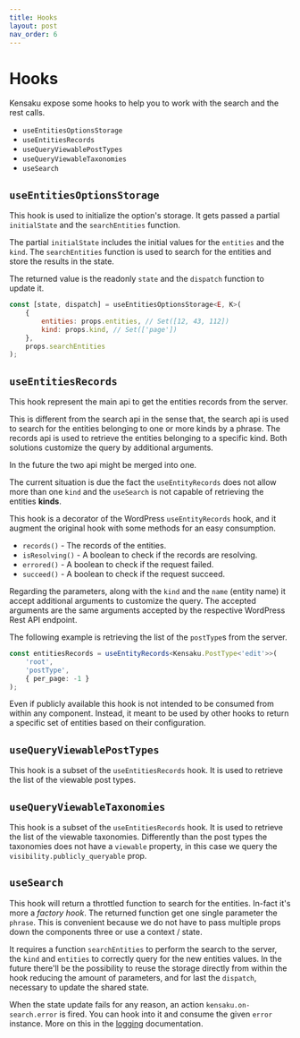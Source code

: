 ```yaml
---
title: Hooks
layout: post
nav_order: 6
---
```


# Hooks

Kensaku expose some hooks to help you to work with the search and the rest calls.

- `useEntitiesOptionsStorage`
- `useEntitiesRecords`
- `useQueryViewablePostTypes`
- `useQueryViewableTaxonomies`
- `useSearch`

## `useEntitiesOptionsStorage`

This hook is used to initialize the option's storage. It gets passed a partial `initialState` and the `searchEntities`
function.

The partial `initialState` includes the initial values for the `entities` and the `kind`. The `searchEntities` function
is used to search for the entities and store the results in the state.

The returned value is the readonly `state` and the `dispatch` function to update it.

```jsx
const [state, dispatch] = useEntitiesOptionsStorage<E, K>(
    {
        entities: props.entities, // Set([12, 43, 112])
        kind: props.kind, // Set(['page'])
    },
    props.searchEntities
);
```

## `useEntitiesRecords`

This hook represent the main api to get the entities records from the server.

This is different from the search api in the sense that, the search api is used to search for the entities belonging
to one or more kinds by a phrase. The records api is used to retrieve the entities belonging to a specific kind. Both
solutions
customize the query by additional arguments.

In the future the two api might be merged into one.

The current situation is due the fact the `useEntityRecords` does not allow more than one `kind` and the `useSearch` is
not
capable of retrieving the entities **kinds**.

This hook is a decorator of the WordPress `useEntityRecords` hook, and it augment the original hook with some methods
for an easy consumption.

- `records()` - The records of the entities.
- `isResolving()` - A boolean to check if the records are resolving.
- `errored()` - A boolean to check if the request failed.
- `succeed()` - A boolean to check if the request succeed.

Regarding the parameters, along with the `kind` and the `name` (entity name) it accept additional arguments to
customize the query. The accepted arguments are the same arguments accepted by the respective WordPress Rest API
endpoint.

The following example is retrieving the list of the `postType`s from the server.

```ts
const entitiesRecords = useEntityRecords<Kensaku.PostType<'edit'>>(
    'root',
    'postType',
    { per_page: -1 }
);
```

Even if publicly available this hook is not intended to be consumed from within any component. Instead, it meant to be
used by other hooks to return a specific set of entities based on their configuration.

## `useQueryViewablePostTypes`

This hook is a subset of the `useEntitiesRecords` hook. It is used to retrieve the list of the viewable post types.

## `useQueryViewableTaxonomies`

This hook is a subset of the `useEntitiesRecords` hook. It is used to retrieve the list of the viewable taxonomies.
Differently than the post types the taxonomies does not have a `viewable` property, in this case we query
the `visibility.publicly_queryable` prop.

## `useSearch`

This hook will return a throttled function to search for the entities. In-fact it's more a _factory hook_. The returned
function get one single parameter the `phrase`. This is convenient because we do not have to pass multiple props down
the components three or use a context / state.

It requires a function `searchEntities` to perform the search to the server, the `kind` and `entities` to correctly
query for the new entities values. In the future there'll be the possibility to reuse the storage directly from within
the hook reducing the amount of parameters, and for last the `dispatch`, necessary to update the shared state.

When the state update fails for any reason, an action `kensaku.on-search.error` is fired. You can hook into it
and consume the given `error` instance. More on this in the [logging](./logging.md) documentation.
